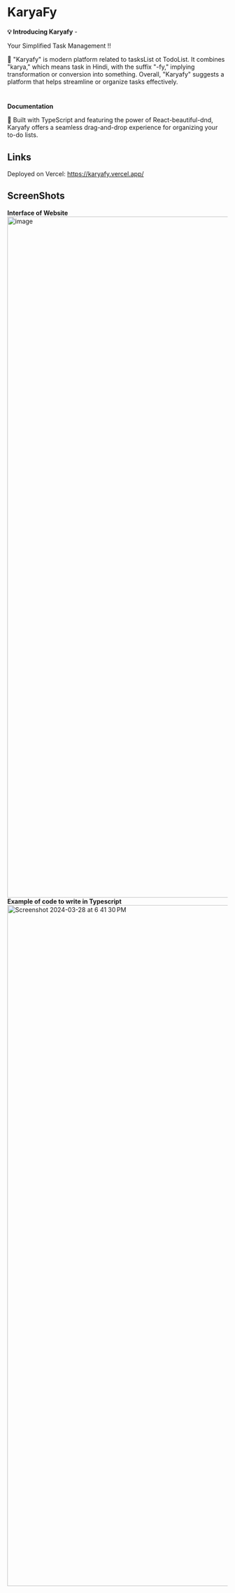 # KaryaFy
**💡 Introducing Karyafy** - 

Your Simplified Task Management !!

🌟 "Karyafy" is modern platform related to tasksList ot TodoList. It combines "karya," which means task in Hindi, with the suffix "-fy," implying transformation or conversion into something. Overall, "Karyafy" suggests a platform that helps streamline or organize tasks effectively.

#
**Documentation**

🚀 Built with TypeScript and featuring the power of React-beautiful-dnd, Karyafy offers a seamless drag-and-drop experience for organizing your to-do lists.

## Links
Deployed on Vercel: https://karyafy.vercel.app/
## ScreenShots
**Interface of Website**
<img width="1552" alt="image" src="https://github.com/rxhul18/KaryaFy/assets/99045557/5ef3577f-4a52-4cb4-b076-3f27f37ebc86">
**Example of code to write in Typescript**
<img width="1552" alt="Screenshot 2024-03-28 at 6 41 30 PM" src="https://github.com/rxhul18/KaryaFy/assets/99045557/5dc697a2-920a-48e3-b419-1cb340fa8f15">
